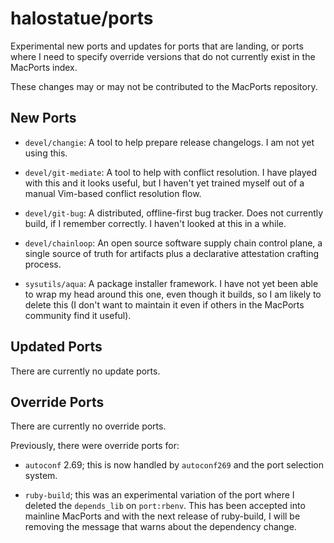 # halostatue/ports

Experimental new ports and updates for ports that are landing, or ports where
I need to specify override versions that do not currently exist in the MacPorts
index.

These changes may or may not be contributed to the MacPorts repository.

## New Ports

- `devel/changie`: A tool to help prepare release changelogs. I am not yet using
  this.

- `devel/git-mediate`: A tool to help with conflict resolution. I have played
  with this and it looks useful, but I haven't yet trained myself out of
  a manual Vim-based conflict resolution flow.

- `devel/git-bug`: A distributed, offline-first bug tracker. Does not currently
  build, if I remember correctly. I haven't looked at this in a while.

- `devel/chainloop`: An open source software supply chain control plane,
  a single source of truth for artifacts plus a declarative attestation crafting
  process.

- `sysutils/aqua`: A package installer framework. I have not yet been able to
  wrap my head around this one, even though it builds, so I am likely to
  delete this (I don't want to maintain it even if others in the MacPorts
  community find it useful).

## Updated Ports

There are currently no update ports.

## Override Ports

There are currently no override ports.

Previously, there were override ports for:

- `autoconf` 2.69; this is now handled by `autoconf269` and the port selection
  system.

- `ruby-build`; this was an experimental variation of the port where I deleted
  the `depends_lib` on `port:rbenv`. This has been accepted into mainline
  MacPorts and with the next release of ruby-build, I will be removing the
  message that warns about the dependency change.

[ld2y/cargo2port]: https://github.com/ld2y/cargo2port
